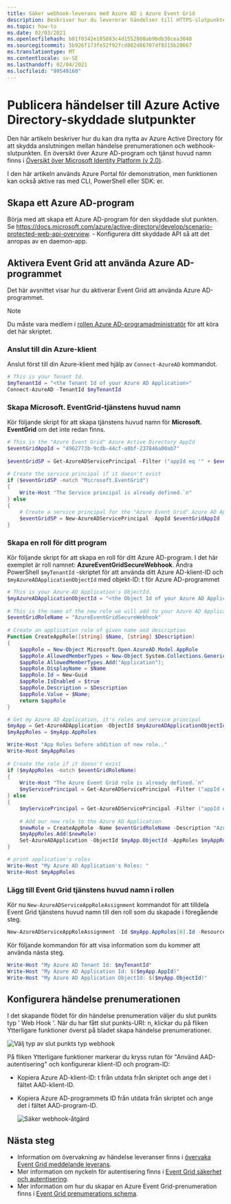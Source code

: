 ```yaml
---
title: Säker webhook-leverans med Azure AD i Azure Event Grid
description: Beskriver hur du levererar händelser till HTTPS-slutpunkter som skyddas av Azure Active Directory att använda Azure Event Grid
ms.topic: how-to
ms.date: 02/03/2021
ms.openlocfilehash: b01f0342e185883c4d1552800ab9bdb30cea3040
ms.sourcegitcommit: 5b926f173fe52f92fcd882d86707df8315b28667
ms.translationtype: MT
ms.contentlocale: sv-SE
ms.lasthandoff: 02/04/2021
ms.locfileid: "99549160"
---
```

# <a name="publish-events-to-azure-active-directory-protected-endpoints"></a>Publicera händelser till Azure Active Directory-skyddade slutpunkter

Den här artikeln beskriver hur du kan dra nytta av Azure Active Directory för att skydda anslutningen mellan händelse prenumerationen och webhook-slutpunkten. En översikt över Azure AD-program och tjänst huvud namn finns i [Översikt över Microsoft Identity Platform (v 2.0)](../active-directory/develop/v2-overview.md).

I den här artikeln används Azure Portal för demonstration, men funktionen kan också aktive ras med CLI, PowerShell eller SDK: er.


## <a name="create-an-azure-ad-application"></a>Skapa ett Azure AD-program

Börja med att skapa ett Azure AD-program för den skyddade slut punkten. Se https://docs.microsoft.com/azure/active-directory/develop/scenario-protected-web-api-overview.
    - Konfigurera ditt skyddade API så att det anropas av en daemon-app.
    
## <a name="enable-event-grid-to-use-your-azure-ad-application"></a>Aktivera Event Grid att använda Azure AD-programmet
Det här avsnittet visar hur du aktiverar Event Grid att använda Azure AD-programmet. 

> [!NOTE]
> Du måste vara medlem i [rollen Azure AD-programadministratör](../active-directory/roles/permissions-reference.md#available-roles) för att köra det här skriptet.

### <a name="connect-to-your-azure-tenant"></a>Anslut till din Azure-klient
Anslut först till din Azure-klient med hjälp av `Connect-AzureAD` kommandot. 

```PowerShell
# This is your Tenant Id. 
$myTenantId = "<the Tenant Id of your Azure AD Application>"
Connect-AzureAD -TenantId $myTenantId
```

### <a name="create-microsofteventgrid-service-principal"></a>Skapa Microsoft. EventGrid-tjänstens huvud namn
Kör följande skript för att skapa tjänstens huvud namn för **Microsoft. EventGrid** om det inte redan finns. 

```PowerShell
# This is the "Azure Event Grid" Azure Active Directory AppId
$eventGridAppId = "4962773b-9cdb-44cf-a8bf-237846a00ab7"
    
$eventGridSP = Get-AzureADServicePrincipal -Filter ("appId eq '" + $eventGridAppId + "'")

# Create the service principal if it doesn't exist
if ($eventGridSP -match "Microsoft.EventGrid")
{
    Write-Host "The Service principal is already defined.`n"
} else
{
    # Create a service principal for the "Azure Event Grid" Azure AD Application and add it to the role
    $eventGridSP = New-AzureADServicePrincipal -AppId $eventGridAppId
}
```

### <a name="create-a-role-for-your-application"></a>Skapa en roll för ditt program   
Kör följande skript för att skapa en roll för ditt Azure AD-program. I det här exemplet är roll namnet: **AzureEventGridSecureWebhook**. Ändra PowerShell `$myTenantId` -skriptet för att använda ditt Azure AD-klient-ID och `$myAzureADApplicationObjectId` med objekt-ID: t för Azure AD-programmet

```PowerShell
# This is your Azure AD Application's ObjectId. 
$myAzureADApplicationObjectId = "<the Object Id of your Azure AD Application>"
    
# This is the name of the new role we will add to your Azure AD Application
$eventGridRoleName = "AzureEventGridSecureWebhook"
    
# Create an application role of given name and description
Function CreateAppRole([string] $Name, [string] $Description)
{
    $appRole = New-Object Microsoft.Open.AzureAD.Model.AppRole
    $appRole.AllowedMemberTypes = New-Object System.Collections.Generic.List[string]
    $appRole.AllowedMemberTypes.Add("Application");
    $appRole.DisplayName = $Name
    $appRole.Id = New-Guid
    $appRole.IsEnabled = $true
    $appRole.Description = $Description
    $appRole.Value = $Name;
    return $appRole
}

# Get my Azure AD Application, it's roles and service principal
$myApp = Get-AzureADApplication -ObjectId $myAzureADApplicationObjectId
$myAppRoles = $myApp.AppRoles

Write-Host "App Roles before addition of new role.."
Write-Host $myAppRoles
    
# Create the role if it doesn't exist
if ($myAppRoles -match $eventGridRoleName)
{
    Write-Host "The Azure Event Grid role is already defined.`n"
    $myServicePrincipal = Get-AzureADServicePrincipal -Filter ("appId eq '" + $myApp.AppId + "'")
} else
{
    $myServicePrincipal = Get-AzureADServicePrincipal -Filter ("appId eq '" + $myApp.AppId + "'")
    
    # Add our new role to the Azure AD Application
    $newRole = CreateAppRole -Name $eventGridRoleName -Description "Azure Event Grid Role"
    $myAppRoles.Add($newRole)
    Set-AzureADApplication -ObjectId $myApp.ObjectId -AppRoles $myAppRoles
}

# print application's roles
Write-Host "My Azure AD Application's Roles: "
Write-Host $myAppRoles
```

### <a name="add-event-grid-service-principal-to-the-role"></a>Lägg till Event Grid tjänstens huvud namn i rollen    
Kör nu `New-AzureADServiceAppRoleAssignment` kommandot för att tilldela Event Grid tjänstens huvud namn till den roll som du skapade i föregående steg. 

```powershell
New-AzureADServiceAppRoleAssignment -Id $myApp.AppRoles[0].Id -ResourceId $myServicePrincipal.ObjectId -ObjectId $eventGridSP.ObjectId -PrincipalId $eventGridSP.ObjectId
```

Kör följande kommandon för att visa information som du kommer att använda nästa steg. 

```powershell    
Write-Host "My Azure AD Tenant Id: $myTenantId"
Write-Host "My Azure AD Application Id: $($myApp.AppId)"
Write-Host "My Azure AD Application ObjectId: $($myApp.ObjectId)"
```
    
## <a name="configure-the-event-subscription"></a>Konfigurera händelse prenumerationen

I det skapande flödet för din händelse prenumeration väljer du slut punkts typ ' Web Hook '. När du har fått slut punkts-URI: n, klickar du på fliken Ytterligare funktioner överst på bladet skapa händelse prenumerationer.

![Välj typ av slut punkts typ webhook](./media/secure-webhook-delivery/select-webhook.png)

På fliken Ytterligare funktioner markerar du kryss rutan för "Använd AAD-autentisering" och konfigurerar klient-ID och program-ID:

* Kopiera Azure AD-klient-ID: t från utdata från skriptet och ange det i fältet AAD-klient-ID.
* Kopiera Azure AD-programmets ID från utdata från skriptet och ange det i fältet AAD-program-ID.

    ![Säker webhook-åtgärd](./media/secure-webhook-delivery/aad-configuration.png)

## <a name="next-steps"></a>Nästa steg

* Information om övervakning av händelse leveranser finns i [övervaka Event Grid meddelande leverans](monitor-event-delivery.md).
* Mer information om nyckeln för autentisering finns i [Event Grid säkerhet och autentisering](security-authentication.md).
* Mer information om hur du skapar en Azure Event Grid-prenumeration finns i [Event Grid prenumerations schema](subscription-creation-schema.md).
